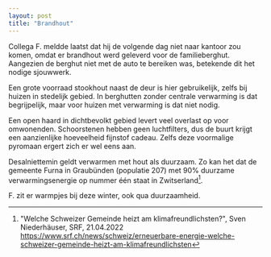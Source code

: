 ```yaml
---
layout: post
title: "Brandhout"
---
```


Collega F. meldde laatst dat hij de volgende dag niet naar kantoor zou komen, omdat er brandhout werd geleverd voor de familieberghut. Aangezien de berghut niet met de auto te bereiken was, betekende dit het nodige sjouwwerk.

Een grote voorraad stookhout naast de deur is hier gebruikelijk, zelfs bij huizen in stedelijk gebied. In berghutten zonder centrale verwarming is dat begrijpelijk, maar voor huizen met verwarming is dat niet nodig.

Een open haard in dichtbevolkt gebied levert veel overlast op voor omwonenden. Schoorstenen hebben geen luchtfilters, dus de buurt krijgt een aanzienlijke hoeveelheid fijnstof cadeau. Zelfs deze voormalige pyromaan ergert zich er wel eens aan.

Desalniettemin geldt verwarmen met hout als duurzaam. Zo kan het dat de gemeente Furna in Graubünden (populatie 207) met 90% duurzame verwarmingsenergie op nummer één staat in Zwitserland[^1].

F. zit er warmpjes bij deze winter, ook qua duurzaamheid.

[^1]: "Welche Schweizer Gemeinde heizt am klimafreundlichsten?", Sven Niederhäuser, SRF, 21.04.2022 <https://www.srf.ch/news/schweiz/erneuerbare-energie-welche-schweizer-gemeinde-heizt-am-klimafreundlichsten>
